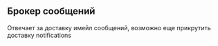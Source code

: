 ## Брокер сообщений
Отвечает за доставку имейл сообщений, возможно еще прикрутить доставку notifications